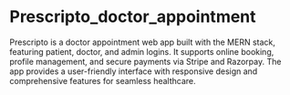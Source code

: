 # Prescripto_doctor_appointment
Prescripto is a  doctor appointment web app built with the MERN stack, featuring patient, doctor, and admin logins. It supports online booking, profile management, and secure payments via Stripe and Razorpay. The app provides a user-friendly interface with responsive design and comprehensive features for seamless healthcare.
